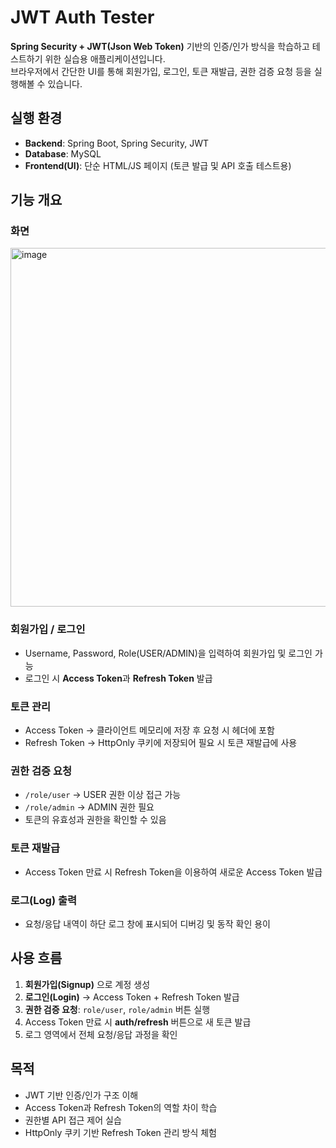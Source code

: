 # JWT Auth Tester

**Spring Security + JWT(Json Web Token)** 기반의 인증/인가 방식을 학습하고 테스트하기 위한 실습용 애플리케이션입니다.  
브라우저에서 간단한 UI를 통해 회원가입, 로그인, 토큰 재발급, 권한 검증 요청 등을 실행해볼 수 있습니다.



## 실행 환경
- **Backend**: Spring Boot, Spring Security, JWT  
- **Database**: MySQL  
- **Frontend(UI)**: 단순 HTML/JS 페이지 (토큰 발급 및 API 호출 테스트용)



## 기능 개요

### 화면
<img width="1077" height="574" alt="image" src="https://github.com/user-attachments/assets/61d4b2b3-b6e4-4875-893e-59fe1a0c0c01" />

### 회원가입 / 로그인
- Username, Password, Role(USER/ADMIN)을 입력하여 회원가입 및 로그인 가능  
- 로그인 시 **Access Token**과 **Refresh Token** 발급  

### 토큰 관리
- Access Token → 클라이언트 메모리에 저장 후 요청 시 헤더에 포함  
- Refresh Token → HttpOnly 쿠키에 저장되어 필요 시 토큰 재발급에 사용  

### 권한 검증 요청
- `/role/user` → USER 권한 이상 접근 가능  
- `/role/admin` → ADMIN 권한 필요  
- 토큰의 유효성과 권한을 확인할 수 있음  

### 토큰 재발급
- Access Token 만료 시 Refresh Token을 이용하여 새로운 Access Token 발급  

### 로그(Log) 출력
- 요청/응답 내역이 하단 로그 창에 표시되어 디버깅 및 동작 확인 용이  



## 사용 흐름
1. **회원가입(Signup)** 으로 계정 생성  
2. **로그인(Login)** → Access Token + Refresh Token 발급  
3. **권한 검증 요청**: `role/user`, `role/admin` 버튼 실행  
4. Access Token 만료 시 **auth/refresh** 버튼으로 새 토큰 발급  
5. 로그 영역에서 전체 요청/응답 과정을 확인  



## 목적
- JWT 기반 인증/인가 구조 이해  
- Access Token과 Refresh Token의 역할 차이 학습  
- 권한별 API 접근 제어 실습  
- HttpOnly 쿠키 기반 Refresh Token 관리 방식 체험  
